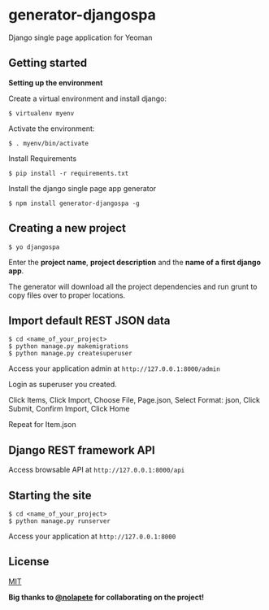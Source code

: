 # generator-djangospa

Django single page application for Yeoman


## Getting started

**Setting up the environment**

Create a virtual environment and install django:


	$ virtualenv myenv


Activate the environment:


	$ . myenv/bin/activate


Install Requirements


	$ pip install -r requirements.txt
	

Install the django single page app generator


	$ npm install generator-djangospa -g


## Creating a new project

	$ yo djangospa

Enter the **project name**, **project description** and the **name of a first django app**.

The generator will download all the project dependencies and run grunt to copy files over to proper locations.


## Import default REST JSON data

	$ cd <name_of_your_project>
	$ python manage.py makemigrations
	$ python manage.py createsuperuser

Access your application admin at `http://127.0.0.1:8000/admin`

Login as superuser you created.

Click Items,
Click Import,
Choose File,
Page.json,
Select Format: json,
Click Submit,
Confirm Import,
Click Home

Repeat for Item.json


## Django REST framework API

Access browsable API at `http://127.0.0.1:8000/api`


## Starting the site

	$ cd <name_of_your_project>
	$ python manage.py runserver

Access your application at `http://127.0.0.1:8000`

## License
[MIT](LICENSE.md)

**Big thanks to [@nolapete](https://github.com/nolapete) for collaborating on the project!**
